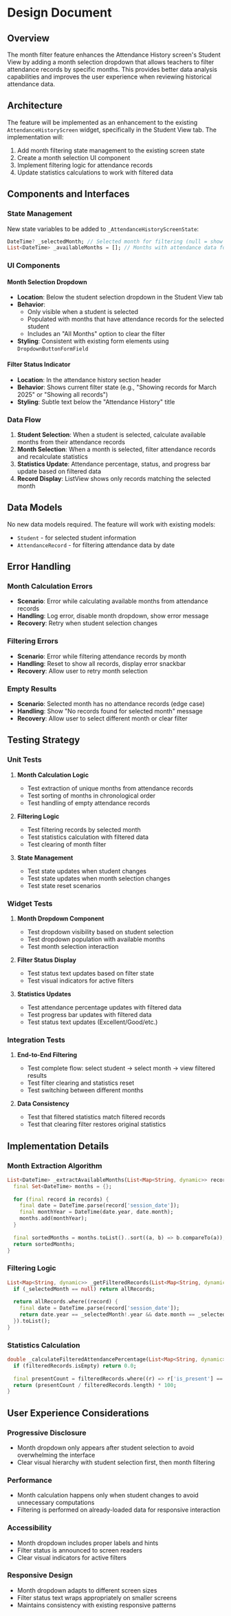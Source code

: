 # Design Document

## Overview

The month filter feature enhances the Attendance History screen's Student View by adding a month selection dropdown that allows teachers to filter attendance records by specific months. This provides better data analysis capabilities and improves the user experience when reviewing historical attendance data.

## Architecture

The feature will be implemented as an enhancement to the existing `AttendanceHistoryScreen` widget, specifically in the Student View tab. The implementation will:

1. Add month filtering state management to the existing screen state
2. Create a month selection UI component
3. Implement filtering logic for attendance records
4. Update statistics calculations to work with filtered data

## Components and Interfaces

### State Management

New state variables to be added to `_AttendanceHistoryScreenState`:

```dart
DateTime? _selectedMonth; // Selected month for filtering (null = show all)
List<DateTime> _availableMonths = []; // Months with attendance data for selected student
```

### UI Components

#### Month Selection Dropdown
- **Location**: Below the student selection dropdown in the Student View tab
- **Behavior**: 
  - Only visible when a student is selected
  - Populated with months that have attendance records for the selected student
  - Includes an "All Months" option to clear the filter
- **Styling**: Consistent with existing form elements using `DropdownButtonFormField`

#### Filter Status Indicator
- **Location**: In the attendance history section header
- **Behavior**: Shows current filter state (e.g., "Showing records for March 2025" or "Showing all records")
- **Styling**: Subtle text below the "Attendance History" title

### Data Flow

1. **Student Selection**: When a student is selected, calculate available months from their attendance records
2. **Month Selection**: When a month is selected, filter attendance records and recalculate statistics
3. **Statistics Update**: Attendance percentage, status, and progress bar update based on filtered data
4. **Record Display**: ListView shows only records matching the selected month

## Data Models

No new data models required. The feature will work with existing models:
- `Student` - for selected student information
- `AttendanceRecord` - for filtering attendance data by date

## Error Handling

### Month Calculation Errors
- **Scenario**: Error while calculating available months from attendance records
- **Handling**: Log error, disable month dropdown, show error message
- **Recovery**: Retry when student selection changes

### Filtering Errors
- **Scenario**: Error while filtering attendance records by month
- **Handling**: Reset to show all records, display error snackbar
- **Recovery**: Allow user to retry month selection

### Empty Results
- **Scenario**: Selected month has no attendance records (edge case)
- **Handling**: Show "No records found for selected month" message
- **Recovery**: Allow user to select different month or clear filter

## Testing Strategy

### Unit Tests
1. **Month Calculation Logic**
   - Test extraction of unique months from attendance records
   - Test sorting of months in chronological order
   - Test handling of empty attendance records

2. **Filtering Logic**
   - Test filtering records by selected month
   - Test statistics calculation with filtered data
   - Test clearing of month filter

3. **State Management**
   - Test state updates when student changes
   - Test state updates when month selection changes
   - Test state reset scenarios

### Widget Tests
1. **Month Dropdown Component**
   - Test dropdown visibility based on student selection
   - Test dropdown population with available months
   - Test month selection interaction

2. **Filter Status Display**
   - Test status text updates based on filter state
   - Test visual indicators for active filters

3. **Statistics Updates**
   - Test attendance percentage updates with filtered data
   - Test progress bar updates with filtered data
   - Test status text updates (Excellent/Good/etc.)

### Integration Tests
1. **End-to-End Filtering**
   - Test complete flow: select student → select month → view filtered results
   - Test filter clearing and statistics reset
   - Test switching between different months

2. **Data Consistency**
   - Test that filtered statistics match filtered records
   - Test that clearing filter restores original statistics

## Implementation Details

### Month Extraction Algorithm
```dart
List<DateTime> _extractAvailableMonths(List<Map<String, dynamic>> records) {
  final Set<DateTime> months = {};
  
  for (final record in records) {
    final date = DateTime.parse(record['session_date']);
    final monthYear = DateTime(date.year, date.month);
    months.add(monthYear);
  }
  
  final sortedMonths = months.toList()..sort((a, b) => b.compareTo(a));
  return sortedMonths;
}
```

### Filtering Logic
```dart
List<Map<String, dynamic>> _getFilteredRecords(List<Map<String, dynamic>> allRecords) {
  if (_selectedMonth == null) return allRecords;
  
  return allRecords.where((record) {
    final date = DateTime.parse(record['session_date']);
    return date.year == _selectedMonth!.year && date.month == _selectedMonth!.month;
  }).toList();
}
```

### Statistics Calculation
```dart
double _calculateFilteredAttendancePercentage(List<Map<String, dynamic>> filteredRecords) {
  if (filteredRecords.isEmpty) return 0.0;
  
  final presentCount = filteredRecords.where((r) => r['is_present'] == 1).length;
  return (presentCount / filteredRecords.length) * 100;
}
```

## User Experience Considerations

### Progressive Disclosure
- Month dropdown only appears after student selection to avoid overwhelming the interface
- Clear visual hierarchy with student selection first, then month filtering

### Performance
- Month calculation happens only when student changes to avoid unnecessary computations
- Filtering is performed on already-loaded data for responsive interaction

### Accessibility
- Month dropdown includes proper labels and hints
- Filter status is announced to screen readers
- Clear visual indicators for active filters

### Responsive Design
- Month dropdown adapts to different screen sizes
- Filter status text wraps appropriately on smaller screens
- Maintains consistency with existing responsive patterns